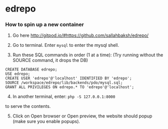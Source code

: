 # edrepo
### How to spin up a new container

1. Go here http://gitpod.io/#https://github.com/sallahbaksh/edrepo/
2. Go to terminal. Enter
```mysql``` to enter the mysql shell.

3. Run these SQL commands in order (1 at a time): (Try running without the SOURCE command, it drops the DB)
```
CREATE DATABASE edrepo;
USE edrepo;
CREATE USER 'edrepo'@'localhost' IDENTIFIED BY 'edrepo';
SOURCE /workspace/edrepo/lib/backends/pdo/mysql.sql;
GRANT ALL PRIVILEGES ON edrepo.* TO 'edrepo'@'localhost';
```

4. In another terminal, enter:
```php -S 127.0.0.1:8000```

to serve the contents.

5. Click on Open browser or Open preview, the website should popup (make sure you enable popups).
